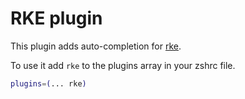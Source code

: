 # RKE plugin

This plugin adds auto-completion for [rke](https://rancher.com/products/rke/).

To use it add `rke` to the plugins array in your zshrc file.

```zsh
plugins=(... rke)
```
